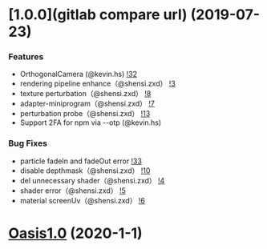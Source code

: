 # [1.0.0](gitlab compare url) (2019-07-23)

### Features

- OrthogonalCamera (@kevin.hs) [!32](http://gitlab.alipay-inc.com/OasisHub/oasis3d/issues/32)
- rendering pipeline enhance（@shensi.zxd） [!3](http://gitlab.alipay-inc.com/OasisHub/oasis3d/merge_requests/3)
- texture perturbation（@shensi.zxd） [!8](http://gitlab.alipay-inc.com/OasisHub/oasis3d/merge_requests/8)
- adapter-miniprogram（@shensi.zxd） [!7](http://gitlab.alipay-inc.com/OasisHub/oasis3d/merge_requests/7)
- perturbation probe（@shensi.zxd） [!13](http://gitlab.alipay-inc.com/OasisHub/oasis3d/merge_requests/13)
- Support 2FA for npm via --otp (@kevin.hs)

### Bug Fixes

- particle fadeIn and fadeOut error [!33](http://gitlab.alipay-inc.com/OasisHub/oasis3d/issues/33)
- disable depthmask（@shensi.zxd） [!10](http://gitlab.alipay-inc.com/OasisHub/oasis3d/merge_requests/10)
- del unnecessary shader（@shensi.zxd） [!4](http://gitlab.alipay-inc.com/OasisHub/oasis3d/merge_requests/4)
- shader error（@shensi.zxd） [!5](http://gitlab.alipay-inc.com/OasisHub/oasis3d/merge_requests/5)
- material screenUv（@shensi.zxd） [!6](http://gitlab.alipay-inc.com/OasisHub/oasis3d/merge_requests/6)

# [Oasis1.0](http://gitlab.alipay-inc.com/OasisHub/oasis3d/milestones/1) (2020-1-1)
